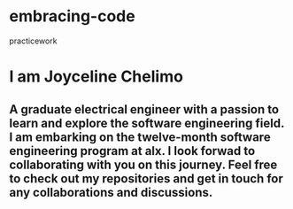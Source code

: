 # embracing-code
practicework
# I am Joyceline Chelimo

## A graduate electrical engineer with a passion to learn and explore the software engineering field.  I am embarking on the twelve-month software engineering program at alx.  I look forwad to collaborating with you on this journey.  Feel free to check out my repositories and get in touch for any collaborations and discussions.
